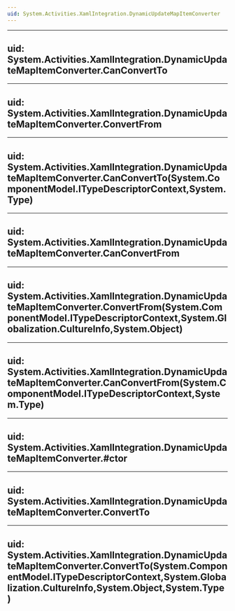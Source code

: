 ```yaml
---
uid: System.Activities.XamlIntegration.DynamicUpdateMapItemConverter
---
```


---
uid: System.Activities.XamlIntegration.DynamicUpdateMapItemConverter.CanConvertTo
---

---
uid: System.Activities.XamlIntegration.DynamicUpdateMapItemConverter.ConvertFrom
---

---
uid: System.Activities.XamlIntegration.DynamicUpdateMapItemConverter.CanConvertTo(System.ComponentModel.ITypeDescriptorContext,System.Type)
---

---
uid: System.Activities.XamlIntegration.DynamicUpdateMapItemConverter.CanConvertFrom
---

---
uid: System.Activities.XamlIntegration.DynamicUpdateMapItemConverter.ConvertFrom(System.ComponentModel.ITypeDescriptorContext,System.Globalization.CultureInfo,System.Object)
---

---
uid: System.Activities.XamlIntegration.DynamicUpdateMapItemConverter.CanConvertFrom(System.ComponentModel.ITypeDescriptorContext,System.Type)
---

---
uid: System.Activities.XamlIntegration.DynamicUpdateMapItemConverter.#ctor
---

---
uid: System.Activities.XamlIntegration.DynamicUpdateMapItemConverter.ConvertTo
---

---
uid: System.Activities.XamlIntegration.DynamicUpdateMapItemConverter.ConvertTo(System.ComponentModel.ITypeDescriptorContext,System.Globalization.CultureInfo,System.Object,System.Type)
---
